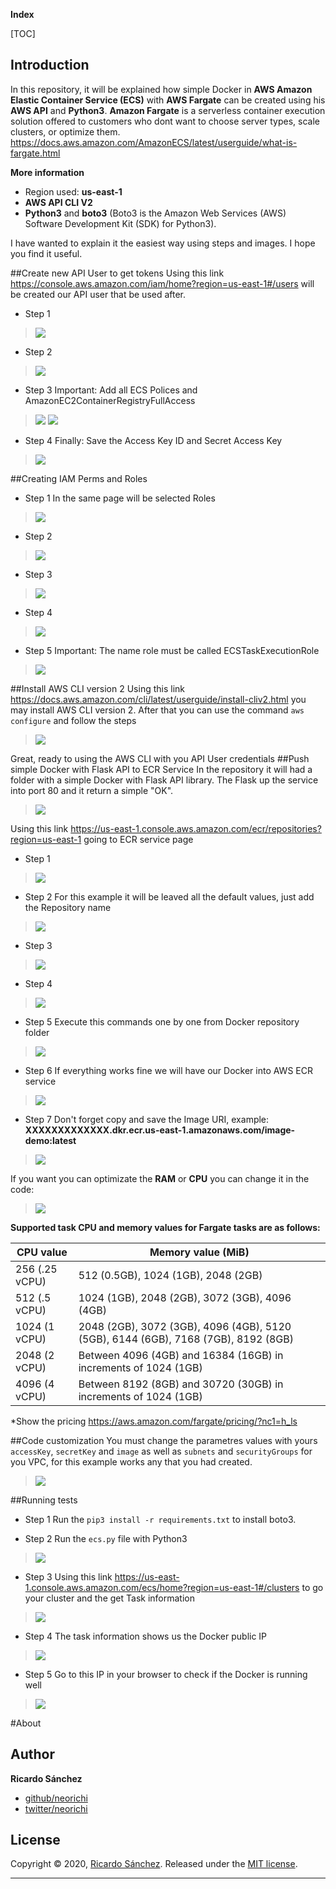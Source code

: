 **Index**


[TOC]
## Introduction
In this repository, it will be explained how simple Docker in **AWS Amazon Elastic Container Service (ECS)** with **AWS Fargate** can be created using his **AWS API** and **Python3**.
**Amazon Fargate** is a serverless container execution solution offered to customers who dont want to choose server types, scale clusters, or optimize them. https://docs.aws.amazon.com/AmazonECS/latest/userguide/what-is-fargate.html

**More information**
- Region used: **us-east-1**
- **AWS API CLI V2**
- **Python3** and **boto3**  (Boto3 is the Amazon Web Services (AWS) Software Development Kit (SDK) for Python3).

I have wanted to explain it the easiest way using steps and images. I hope you find it useful.

##Create new API User to get tokens
Using this link https://console.aws.amazon.com/iam/home?region=us-east-1#/users will be created our API user that be used after.
- Step 1
> ![](https://raw.githubusercontent.com/Neorichi/ECSFargateBoto3/main/images/NewUserAPi.png)

- Step 2
> ![](https://raw.githubusercontent.com/Neorichi/ECSFargateBoto3/main/images/NewUserAPi2.png)

- Step 3
Important: Add all ECS Polices and AmazonEC2ContainerRegistryFullAccess
> ![](https://raw.githubusercontent.com/Neorichi/ECSFargateBoto3/main/images/NewUserAPi3.png)
> ![](https://raw.githubusercontent.com/Neorichi/ECSFargateBoto3/main/images/NewUserAPi3-2.png)

- Step 4
Finally: Save the Access Key ID and Secret Access Key
>![](https://raw.githubusercontent.com/Neorichi/ECSFargateBoto3/main/images/NewUserAPi4.png)

##Creating IAM Perms and Roles
- Step 1
In the same page will be selected Roles
>![](https://raw.githubusercontent.com/Neorichi/ECSFargateBoto3/main/images/CreateRoles.png)

- Step 2
>![](https://raw.githubusercontent.com/Neorichi/ECSFargateBoto3/main/images/CreateRoles2.png)

- Step 3
>![](https://raw.githubusercontent.com/Neorichi/ECSFargateBoto3/main/images/CreateRoles3.png)

- Step 4
>![](https://raw.githubusercontent.com/Neorichi/ECSFargateBoto3/main/images/CreateRoles4.png)

- Step 5
Important: The name role must be called ECSTaskExecutionRole
>![](https://raw.githubusercontent.com/Neorichi/ECSFargateBoto3/main/images/CreateRoles5.png)

##Install AWS CLI version 2
Using this link https://docs.aws.amazon.com/cli/latest/userguide/install-cliv2.html you may install AWS CLI version 2.
After that you can use the command `aws configure` and follow the steps

>![](https://raw.githubusercontent.com/Neorichi/ECSFargateBoto3/main/images/awscli.png)

Great, ready to using the AWS CLI with you API User credentials
##Push simple Docker with Flask API to ECR Service
In the repository it will had a folder with a simple Docker with Flask API library. The Flask up the service into port 80 and it return a simple "OK".
>![](https://raw.githubusercontent.com/Neorichi/ECSFargateBoto3/main/images/docker.png)

Using this link https://us-east-1.console.aws.amazon.com/ecr/repositories?region=us-east-1 going to ECR service page
- Step 1
>![](https://raw.githubusercontent.com/Neorichi/ECSFargateBoto3/main/images/ECR.png)

- Step 2
For this example it will be leaved all the default values, just add the Repository name
>![](https://raw.githubusercontent.com/Neorichi/ECSFargateBoto3/main/images/ECR2.png)

- Step 3
>![](https://raw.githubusercontent.com/Neorichi/ECSFargateBoto3/main/images/ECR3.png)
- Step 4
>![](https://raw.githubusercontent.com/Neorichi/ECSFargateBoto3/main/images/ECR3-1.png)

- Step 5
Execute this commands one by one from Docker repository folder
>![](https://raw.githubusercontent.com/Neorichi/ECSFargateBoto3/main/images/ECR3-2.png)

- Step 6
If everything works fine we will have our Docker into AWS ECR service
>![](https://raw.githubusercontent.com/Neorichi/ECSFargateBoto3/main/images/ECR3-4.png)

- Step 7
Don't forget copy and save the Image URI, example: **XXXXXXXXXXXXX.dkr.ecr.us-east-1.amazonaws.com/image-demo:latest**
>![](https://raw.githubusercontent.com/Neorichi/ECSFargateBoto3/main/images/ECR4.png)

If you want you can optimizate the **RAM** or **CPU** you can change it in the code:

>![](https://raw.githubusercontent.com/Neorichi/ECSFargateBoto3/main/images/code2.png)

**Supported task CPU and memory values for Fargate tasks are as follows:**

| CPU value |	Memory value (MiB) |
| --------------------- | ----------------------------------------------------------------------------------------------------------------------------- |
| 256 (.25 vCPU) |	512 (0.5GB), 1024 (1GB), 2048 (2GB)                                                                              |
| 512 (.5 vCPU)	  | 1024 (1GB), 2048 (2GB), 3072 (3GB), 4096 (4GB)                                                             |
| 1024 (1 vCPU)	 | 2048 (2GB), 3072 (3GB), 4096 (4GB), 5120 (5GB), 6144 (6GB), 7168 (7GB), 8192 (8GB)   |
| 2048 (2 vCPU)	 | Between 4096 (4GB) and 16384 (16GB) in increments of 1024 (1GB)                               |
| 4096 (4 vCPU)	 | Between 8192 (8GB) and 30720 (30GB) in increments of 1024 (1GB)                               |

*Show the pricing https://aws.amazon.com/fargate/pricing/?nc1=h_ls

##Code customization
You must change the parametres values with yours `accessKey`, `secretKey` and `image` as well as `subnets` and `securityGroups` for you VPC, for this example works any that you had created.
>![](https://raw.githubusercontent.com/Neorichi/ECSFargateBoto3/main/images/code1.png)

##Running tests
- Step 1
Run the `pip3 install -r requirements.txt` to install boto3.

- Step 2
Run the `ecs.py` file with Python3
>![](https://raw.githubusercontent.com/Neorichi/ECSFargateBoto3/main/images/code3.png)

- Step 3
Using this link https://us-east-1.console.aws.amazon.com/ecs/home?region=us-east-1#/clusters to go your cluster and the get Task information
>![](https://raw.githubusercontent.com/Neorichi/ECSFargateBoto3/main/images/ECS.png)

- Step 4
The task information shows us the Docker public IP
>![](https://raw.githubusercontent.com/Neorichi/ECSFargateBoto3/main/images/ECS2.png)

- Step 5
Go to this IP in your browser to check if the Docker is running well
>![](https://raw.githubusercontent.com/Neorichi/ECSFargateBoto3/main/images/dockerunwell.png)

#About
## Author

**Ricardo Sánchez**

* [github/neorichi](https://github.com/neorichi)
* [twitter/neorichi](http://twitter.com/neorichi)

## License

Copyright &copy; 2020, [Ricardo Sánchez](https://github.com/neorichi).
Released under the [MIT license](https://github.com/generate/generate-readme/blob/master/LICENSE).

***
